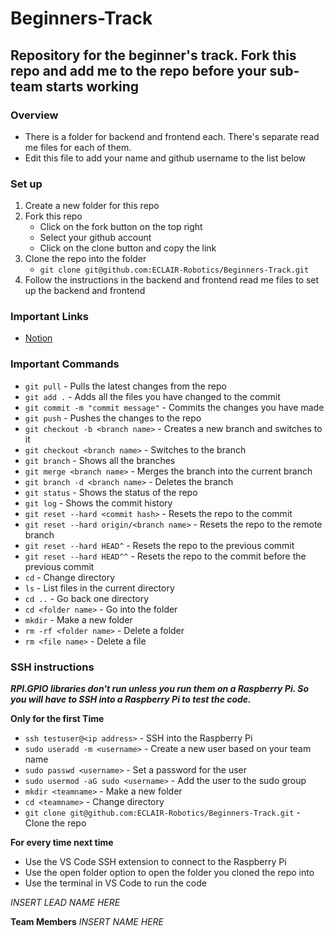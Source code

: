 # Beginners-Track
## Repository for the beginner's track. **Fork this repo and add me to the repo** before your sub-team starts working

### Overview
- There is a folder for backend and frontend each. There's separate read me files for each of them.
- Edit this file to add your name and github username to the list below

### Set up

1. Create a new folder for this repo
2. Fork this repo
    - Click on the fork button on the top right
    - Select your github account
    - Click on the clone button and copy the link
3. Clone the repo into the folder
    - `git clone git@github.com:ECLAIR-Robotics/Beginners-Track.git`
4. Follow the instructions in the backend and frontend read me files to set up the backend and frontend

### Important Links

- [Notion](https://befitting-galliform-d9c.notion.site/Teamspace-Home-55272a58604e4c698ee3448da03d4a08?pvs=4)

### Important Commands

- `git pull` - Pulls the latest changes from the repo
- `git add .` - Adds all the files you have changed to the commit
- `git commit -m "commit message"` - Commits the changes you have made
- `git push` - Pushes the changes to the repo
- `git checkout -b <branch name>` - Creates a new branch and switches to it
- `git checkout <branch name>` - Switches to the branch
- `git branch` - Shows all the branches
- `git merge <branch name>` - Merges the branch into the current branch
- `git branch -d <branch name>` - Deletes the branch
- `git status` - Shows the status of the repo
- `git log` - Shows the commit history
- `git reset --hard <commit hash>` - Resets the repo to the commit
- `git reset --hard origin/<branch name>` - Resets the repo to the remote branch
- `git reset --hard HEAD^` - Resets the repo to the previous commit
- `git reset --hard HEAD^^` - Resets the repo to the commit before the previous commit
- `cd` - Change directory
- `ls` - List files in the current directory
- `cd ..` - Go back one directory
- `cd <folder name>` - Go into the folder
- `mkdir` - Make a new folder
- `rm -rf <folder name>` - Delete a folder
- `rm <file name>` - Delete a file

### SSH instructions

***RPI.GPIO libraries don't run unless you run them on a Raspberry Pi. So you will have to SSH into a Raspberry Pi to test the code.***

**Only for the first Time**

- `ssh testuser@<ip address>` - SSH into the Raspberry Pi
- `sudo useradd -m <username>` - Create a new user based on your team name
- `sudo passwd <username>` - Set a password for the user
- `sudo usermod -aG sudo <username>` - Add the user to the sudo group
- `mkdir <teamname>` - Make a new folder
- `cd <teamname>` - Change directory
- `git clone git@github.com:ECLAIR-Robotics/Beginners-Track.git` - Clone the repo

**For every time next time**

- Use the VS Code SSH extension to connect to the Raspberry Pi
- Use the open folder option to open the folder you cloned the repo into
- Use the terminal in VS Code to run the code


_INSERT LEAD NAME HERE_

**Team Members**
_INSERT NAME HERE_



